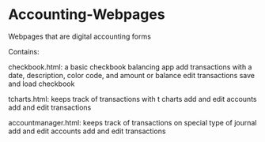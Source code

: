 # Accounting-Webpages
Webpages that are digital accounting forms

Contains:

checkbook.html: a basic checkbook balancing app
add transactions with a date, description, color code, and amount or balance
edit transactions
save and load checkbook

tcharts.html: keeps track of transactions with t charts
add and edit accounts
add and edit transactions

accountmanager.html: keeps track of transactions on special type of journal
add and edit accounts
add and edit transactions
